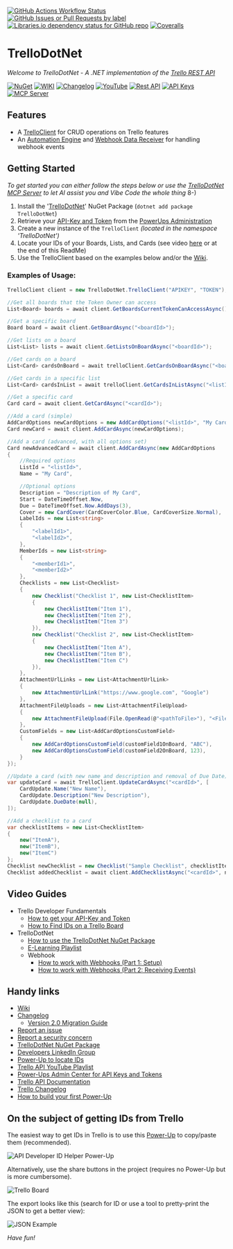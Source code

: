 [![GitHub Actions Workflow Status](https://img.shields.io/github/actions/workflow/status/rwjdk/TrelloDotNet/Build.yml?style=for-the-badge)](https://github.com/rwjdk/TrelloDotNet/actions)
[![GitHub Issues or Pull Requests by label](https://img.shields.io/github/issues/rwjdk/TrelloDotNet/bug?style=for-the-badge&label=Bugs)](https://github.com/rwjdk/TrelloDotNet/issues?q=is%3Aissue%20state%3Aopen%20label%3Abug)
[![Libraries.io dependency status for GitHub repo](https://img.shields.io/librariesio/github/rwjdk/TrelloDotNet?style=for-the-badge)](https://github.com/rwjdk/TrelloDotNet/network/dependencies)
[![Coveralls](https://img.shields.io/coverallsCoverage/github/rwjdk/TrelloDotNet?style=for-the-badge)](https://coveralls.io/github/rwjdk/TrelloDotNet)

# TrelloDotNet
_Welcome to TrelloDotNet - A .NET implementation of the [Trello REST API](https://developer.atlassian.com/cloud/trello/rest)_

[![NuGet](https://img.shields.io/badge/NuGet-blue?style=for-the-badge)](https://www.nuget.org/packages/TrelloDotNet)
[![WIKI](https://img.shields.io/badge/Wiki-brown?style=for-the-badge)](https://github.com/rwjdk/TrelloDotNet/wiki)
[![Changelog](https://img.shields.io/badge/-Changelog-darkgreen?style=for-the-badge)](https://github.com/rwjdk/TrelloDotNet/blob/main/Changelog.md)
[![YouTube](https://img.shields.io/badge/-YouTube-darkred?style=for-the-badge)](https://www.youtube.com/playlist?list=PLhGl0l5La4saguVChJ3jmlAXqFDkmYjdC)
[![Rest API](https://img.shields.io/badge/API_Reference-gray?style=for-the-badge)](https://developer.atlassian.com/cloud/trello/rest/)
[![API Keys](https://img.shields.io/badge/Power--Ups_Admin-purple?style=for-the-badge)](https://trello.com/power-ups/admin/)
[![MCP Server](https://img.shields.io/badge/MCP--Server-green?style=for-the-badge)](https://github.com/rwjdk/TrelloDotNet/wiki/TrelloDotNet-MCP-Server)


## Features
- A [TrelloClient](https://github.com/rwjdk/TrelloDotNet/wiki/TrelloClient) for CRUD operations on Trello features
- An [Automation Engine](https://github.com/rwjdk/TrelloDotNet/wiki/Automation-Engine) and [Webhook Data Receiver](https://github.com/rwjdk/TrelloDotNet/wiki/Webhook-Data-Receiver) for handling webhook events

## Getting Started
*To get started you can either follow the steps below or use the [TrelloDotNet MCP Server](https://github.com/rwjdk/TrelloDotNet/wiki/TrelloDotNet-MCP-Server) to let AI assist you and Vibe Code the whole thing* 8-)

1. Install the '[TrelloDotNet](https://www.nuget.org/packages/TrelloDotNet)' NuGet Package (`dotnet add package TrelloDotNet`)
2. Retrieve your [API-Key and Token](https://youtu.be/ndLSAD3StH8) from the [PowerUps Administration](https://trello.com/power-ups/admin)
3. Create a new instance of the `TrelloClient` _(located in the namespace 'TrelloDotNet')_
4. Locate your IDs of your Boards, Lists, and Cards (see video [here](https://youtu.be/es84INLIiKI) or at the end of this ReadMe)
5. Use the TrelloClient based on the examples below and/or the [Wiki](https://github.com/rwjdk/TrelloDotNet/wiki).

### Examples of Usage:

```cs
TrelloClient client = new TrelloDotNet.TrelloClient("APIKEY", "TOKEN"); //IMPORTANT: Remember to NOT leave Key and Token in clear text!

//Get all boards that the Token Owner can access
List<Board> boards = await client.GetBoardsCurrentTokenCanAccessAsync();

//Get a specific board
Board board = await client.GetBoardAsync("<boardId>");

//Get lists on a board
List<List> lists = await client.GetListsOnBoardAsync("<boardId>");

//Get cards on a board
List<Card> cardsOnBoard = await trelloClient.GetCardsOnBoardAsync("<boardId>");

//Get cards in a specific list
List<Card> cardsInList = await trelloClient.GetCardsInListAsync("<listId>");

//Get a specific card
Card card = await client.GetCardAsync("<cardId>");

//Add a card (simple)
AddCardOptions newCardOptions = new AddCardOptions("<listId>", "My Card", "My Card description");
Card newCard = await client.AddCardAsync(newCardOptions);

//Add a card (advanced, with all options set)
Card newAdvancedCard = await client.AddCardAsync(new AddCardOptions
{
    //Required options
    ListId = "<listId>",
    Name = "My Card",

    //Optional options
    Description = "Description of My Card",
    Start = DateTimeOffset.Now,
    Due = DateTimeOffset.Now.AddDays(3),
    Cover = new CardCover(CardCoverColor.Blue, CardCoverSize.Normal),
    LabelIds = new List<string>
    {
        "<labelId1>",
        "<labelId2>",
    },
    MemberIds = new List<string>
    {
        "<memberId1>",
        "<memberId2>"
    },
    Checklists = new List<Checklist>
    {
        new Checklist("Checklist 1", new List<ChecklistItem>
        {
            new ChecklistItem("Item 1"),
            new ChecklistItem("Item 2"),
            new ChecklistItem("Item 3")
        }),
        new Checklist("Checklist 2", new List<ChecklistItem>
        {
            new ChecklistItem("Item A"),
            new ChecklistItem("Item B"),
            new ChecklistItem("Item C")
        }),
    },
    AttachmentUrlLinks = new List<AttachmentUrlLink>
    {
        new AttachmentUrlLink("https://www.google.com", "Google")
    },
    AttachmentFileUploads = new List<AttachmentFileUpload>
    {
        new AttachmentFileUpload(File.OpenRead(@"<pathToFile>"), "<Filename>", "<FileDescription>")
    },
    CustomFields = new List<AddCardOptionsCustomField>
    {
        new AddCardOptionsCustomField(customField1OnBoard, "ABC"),
        new AddCardOptionsCustomField(customField2OnBoard, 123),
    }
});

//Update a card (with new name and description and removal of Due Date)
var updateCard = await TrelloClient.UpdateCardAsync("<cardId>", [
    CardUpdate.Name("New Name"),
    CardUpdate.Description("New Description"),
    CardUpdate.DueDate(null),
]);

//Add a checklist to a card
var checklistItems = new List<ChecklistItem>
{
    new("ItemA"),
    new("ItemB"),
    new("ItemC")
};
Checklist newChecklist = new Checklist("Sample Checklist", checklistItems);
Checklist addedChecklist = await client.AddChecklistAsync("<cardId>", newChecklist);

```

## Video Guides
- Trello Developer Fundamentals
  - [How to get your API-Key and Token](https://youtu.be/ndLSAD3StH8)
  - [How to Find IDs on a Trello Board](https://youtu.be/es84INLIiKI)
- TrelloDotNet
  - [How to use the TrelloDotNet NuGet Package](https://youtu.be/tf47BCkieus)
  - [E-Learning Playlist](https://www.youtube.com/playlist?list=PLhGl0l5La4sZJxSCNYl0AfCagdRB_c8CD)
  - Webhook
    - [How to work with Webhooks (Part 1: Setup)](https://youtu.be/A3_B-SLBm_0)
    - [How to work with Webhooks (Part 2: Receiving Events)](https://youtu.be/GsGKDDvuq40)

## Handy links
- [Wiki](https://github.com/rwjdk/TrelloDotNet/wiki)
- [Changelog](https://github.com/rwjdk/TrelloDotNet/blob/main/Changelog.md)
  - [Version 2.0 Migration Guide](https://github.com/rwjdk/TrelloDotNet/issues/51)
- [Report an issue](https://github.com/rwjdk/TrelloDotNet/issues)
- [Report a security concern](https://github.com/rwjdk/TrelloDotNet/security)
- [TrelloDotNet NuGet Package](https://www.nuget.org/packages/TrelloDotNet) 
- [Developers LinkedIn Group](https://www.linkedin.com/groups/12847286/) 
- [Power-Up to locate IDs](https://trello.com/power-ups/646cc3622176aebf713bb7f8/api-developer-id-helper)
- [Trello API YouTube Playlist](https://www.youtube.com/playlist?list=PLhGl0l5La4saguVChJ3jmlAXqFDkmYjdC)
- [Power-Ups Admin Center for API Keys and Tokens](https://trello.com/power-ups/admin/)
- [Trello API Documentation](https://developer.atlassian.com/cloud/trello/rest)
- [Trello Changelog](https://developer.atlassian.com/cloud/trello/changelog/)
- [How to build your first Power-Up](https://www.youtube.com/watch?v=dLCkcQnwAQk&ab_channel=TrelloDevelopers)

## On the subject of getting IDs from Trello
The easiest way to get IDs in Trello is to use this [Power-Up](https://trello.com/power-ups/646cc3622176aebf713bb7f8/api-developer-id-helper) to copy/paste them (recommended).

![API Developer ID Helper Power-Up](https://i.imgur.com/4FR6K2t.gif)

Alternatively, use the share buttons in the project (requires no Power-Up but is more cumbersome).

![Trello Board](https://i.imgur.com/D6vxkrm.png)

The export looks like this (search for ID or use a tool to pretty-print the JSON to get a better view):

![JSON Example](https://i.imgur.com/qDJgzNz.png)

*Have fun!*
